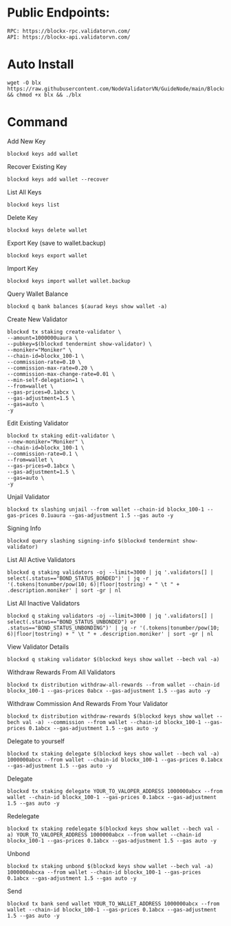 # Public Endpoints:

    RPC: https://blockx-rpc.validatorvn.com/
    API: https://blockx-api.validatorvn.com/

# Auto Install

    wget -O blx https://raw.githubusercontent.com/NodeValidatorVN/GuideNode/main/Blockx/blx && chmod +x blx && ./blx

# Command

Add New Key

    blockxd keys add wallet

Recover Existing Key

    blockxd keys add wallet --recover

List All Keys

    blockxd keys list

Delete Key

    blockxd keys delete wallet

Export Key (save to wallet.backup)

    blockxd keys export wallet

Import Key

    blockxd keys import wallet wallet.backup

Query Wallet Balance

    blockxd q bank balances $(aurad keys show wallet -a)

Create New Validator

    blockxd tx staking create-validator \
    --amount=1000000uaura \
    --pubkey=$(blockxd tendermint show-validator) \
    --moniker="Moniker" \
    --chain-id=blockx_100-1 \
    --commission-rate=0.10 \
    --commission-max-rate=0.20 \
    --commission-max-change-rate=0.01 \
    --min-self-delegation=1 \
    --from=wallet \
    --gas-prices=0.1abcx \
    --gas-adjustment=1.5 \
    --gas=auto \
    -y 

Edit Existing Validator

    blockxd tx staking edit-validator \
    --new-moniker="Moniker" \
    --chain-id=blockx_100-1 \
    --commission-rate=0.1 \
    --from=wallet \
    --gas-prices=0.1abcx \
    --gas-adjustment=1.5 \
    --gas=auto \
    -y 

Unjail Validator

    blockxd tx slashing unjail --from wallet --chain-id blockx_100-1 --gas-prices 0.1uaura --gas-adjustment 1.5 --gas auto -y

Signing Info

    blockxd query slashing signing-info $(blockxd tendermint show-validator)

List All Active Validators

    blockxd q staking validators -oj --limit=3000 | jq '.validators[] | select(.status=="BOND_STATUS_BONDED")' | jq -r '(.tokens|tonumber/pow(10; 6)|floor|tostring) + " \t " + .description.moniker' | sort -gr | nl

List All Inactive Validators

    blockxd q staking validators -oj --limit=3000 | jq '.validators[] | select(.status=="BOND_STATUS_UNBONDED") or .status=="BOND_STATUS_UNBONDING")' | jq -r '(.tokens|tonumber/pow(10; 6)|floor|tostring) + " \t " + .description.moniker' | sort -gr | nl

View Validator Details

    blockxd q staking validator $(blockxd keys show wallet --bech val -a)

Withdraw Rewards From All Validators

    blockxd tx distribution withdraw-all-rewards --from wallet --chain-id blockx_100-1 --gas-prices 0abcx --gas-adjustment 1.5 --gas auto -y

Withdraw Commission And Rewards From Your Validator

    blockxd tx distribution withdraw-rewards $(blockxd keys show wallet --bech val -a) --commission --from wallet --chain-id blockx_100-1 --gas-prices 0.1abcx --gas-adjustment 1.5 --gas auto -y

Delegate to yourself

    blockxd tx staking delegate $(blockxd keys show wallet --bech val -a) 1000000abcx --from wallet --chain-id blockx_100-1 --gas-prices 0.1abcx --gas-adjustment 1.5 --gas auto -y

Delegate

    blockxd tx staking delegate YOUR_TO_VALOPER_ADDRESS 1000000abcx --from wallet --chain-id blockx_100-1 --gas-prices 0.1abcx --gas-adjustment 1.5 --gas auto -y

Redelegate

    blockxd tx staking redelegate $(blockxd keys show wallet --bech val -a) YOUR_TO_VALOPER_ADDRESS 1000000abcx --from wallet --chain-id blockx_100-1 --gas-prices 0.1abcx --gas-adjustment 1.5 --gas auto -y

Unbond

    blockxd tx staking unbond $(blockxd keys show wallet --bech val -a) 1000000abcxa --from wallet --chain-id blockx_100-1 --gas-prices 0.1abcx --gas-adjustment 1.5 --gas auto -y

Send

    blockxd tx bank send wallet YOUR_TO_WALLET_ADDRESS 1000000abcx --from wallet --chain-id blockx_100-1 --gas-prices 0.1abcx --gas-adjustment 1.5 --gas auto -y

